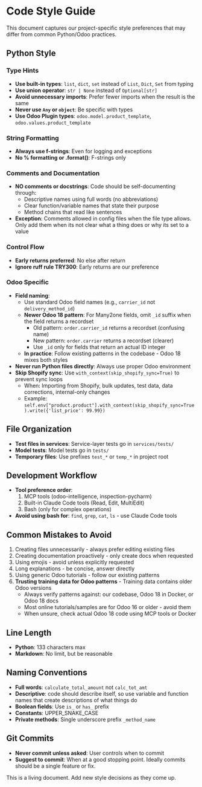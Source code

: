 # Code Style Guide

This document captures our project-specific style preferences that may differ from common Python/Odoo practices.

## Python Style

### Type Hints

- **Use built-in types**: `list`, `dict`, `set` instead of `List`, `Dict`, `Set` from typing
- **Use union operator**: `str | None` instead of `Optional[str]`
- **Avoid unnecessary imports**: Prefer fewer imports when the result is the same
- **Never use `Any` or `object`**: Be specific with types
- **Use Odoo Plugin types**: `odoo.model.product_template`, `odoo.values.product_template`

### String Formatting

- **Always use f-strings**: Even for logging and exceptions
- **No % formatting or .format()**: F-strings only

### Comments and Documentation

- **NO comments or docstrings**: Code should be self-documenting through:
    - Descriptive names using full words (no abbreviations)
    - Clear function/variable names that state their purpose
    - Method chains that read like sentences
- **Exception**: Comments allowed in config files when the file type allows. Only add them when its not clear what a
  thing does or why its set to a value


### Control Flow

- **Early returns preferred**: No else after return
- **Ignore ruff rule TRY300**: Early returns are our preference

### Odoo Specific

- **Field naming**:
    - Use standard Odoo field names (e.g., `carrier_id` not `delivery_method_id`)
    - **Newer Odoo 18 pattern**: For Many2one fields, omit `_id` suffix when the field returns a recordset
        - Old pattern: `order.carrier_id` returns a recordset (confusing name)
        - New pattern: `order.carrier` returns a recordset (clearer)
        - Use `_id` only for fields that return an actual ID integer
    - **In practice**: Follow existing patterns in the codebase - Odoo 18 mixes both styles
- **Never run Python files directly**: Always use proper Odoo environment
- **Skip Shopify sync**: Use `with_context(skip_shopify_sync=True)` to prevent sync loops
    - When: Importing from Shopify, bulk updates, test data, data corrections, internal-only changes
    - Example: `self.env["product.product"].with_context(skip_shopify_sync=True).write({'list_price': 99.99})`

## File Organization

- **Test files in services**: Service-layer tests go in `services/tests/`
- **Model tests**: Model tests go in `tests/`
- **Temporary files**: Use prefixes `test_*` or `temp_*` in project root

## Development Workflow

- **Tool preference order**:
    1. MCP tools (odoo-intelligence, inspection-pycharm)
    2. Built-in Claude Code tools (Read, Edit, MultiEdit)
    3. Bash (only for complex operations)
- **Avoid using bash for**: `find`, `grep`, `cat`, `ls` - use Claude Code tools

## Common Mistakes to Avoid

1. Creating files unnecessarily - always prefer editing existing files
2. Creating documentation proactively - only create docs when requested
3. Using emojis - avoid unless explicitly requested
4. Long explanations - be concise, answer directly
5. Using generic Odoo tutorials - follow our existing patterns
6. **Trusting training data for Odoo patterns** - Training data contains older Odoo versions
    - Always verify patterns against: our codebase, Odoo 18 in Docker, or Odoo 18 docs
    - Most online tutorials/samples are for Odoo 16 or older - avoid them
    - When unsure, check actual Odoo 18 code using MCP tools or Docker

## Line Length

- **Python**: 133 characters max
- **Markdown**: No limit, but be reasonable

## Naming Conventions

- **Full words**: `calculate_total_amount` not `calc_tot_amt`
- **Descriptive**: code should describe itself, so use variable and function names that create descriptions of what
  things do
- **Boolean fields**: Use `is_` or `has_` prefix
- **Constants**: UPPER_SNAKE_CASE
- **Private methods**: Single underscore prefix `_method_name`

## Git Commits

- **Never commit unless asked**: User controls when to commit
- **Suggest to commit**: When at a good stopping point. Ideally commits should be a single feature or fix.

This is a living document. Add new style decisions as they come up.